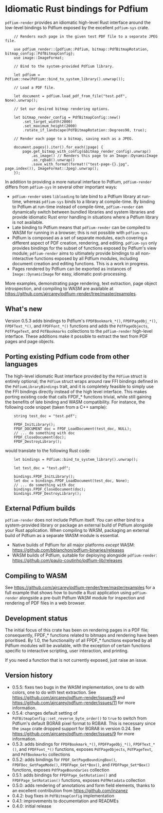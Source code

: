 # Idiomatic Rust bindings for Pdfium

`pdfium-render` provides an idiomatic high-level Rust interface around the low-level bindings to
Pdfium exposed by the excellent `pdfium-sys` crate.

```
    // Renders each page in the given test PDF file to a separate JPEG file.

    use pdfium_render::{pdfium::Pdfium, bitmap::PdfBitmapRotation, bitmap_config::PdfBitmapConfig};
    use image::ImageFormat;

    // Bind to the system-provided Pdfium library.
    
    let pdfium = Pdfium::new(Pdfium::bind_to_system_library().unwrap());

    // Load a PDF file.
    
    let document = pdfium.load_pdf_from_file("test.pdf", None).unwrap();
    
    // Set our desired bitmap rendering options.
 
    let bitmap_render_config = PdfBitmapConfig::new()
        .set_target_width(2000)
        .set_maximum_height(2000)
        .rotate_if_landscape(PdfBitmapRotation::Degrees90, true);

    // Render each page to a bitmap, saving each as a JPEG.
 
    document.pages().iter().for_each(|page| {
        page.get_bitmap_with_config(&bitmap_render_config).unwrap()
            .as_image() // Renders this page to an Image::DynamicImage
            .as_rgba8().unwrap()
            .save_with_format(format!("test-page-{}.jpg", page.index()), ImageFormat::Jpeg).unwrap();
    });
```

In addition to providing a more natural interface to Pdfium, `pdfium-render` differs from
`pdfium-sys` in several other important ways:

* `pdfium-render` uses `libloading` to late bind to a Pdfium library at run-time, whereas
  `pdfium-sys` binds to a library at compile-time. By binding to Pdfium at run-time instead
  of compile-time, `pdfium-render` can dynamically switch between bundled libraries and
  system libraries and provide idiomatic Rust error handling in situations where a Pdfium
  library is not available.
* Late binding to Pdfium means that `pdfium-render` can be compiled to WASM for running in a
  browser; this is not possible with `pdfium-sys`.
* Pdfium is composed as a set of separate modules, each covering a different aspect of PDF creation,
  rendering, and editing. `pdfium-sys` only provides bindings for the subset of functions exposed
  by Pdfium's view module; `pdfium-render` aims to ultimately provide bindings to all non-interactive
  functions exposed by all Pdfium modules, including document creation and editing functions.
  This is a work in progress. 
* Pages rendered by Pdfium can be exported as instances of `Image::DynamicImage` for easy,
  idiomatic post-processing.

More examples, demonstrating page rendering, text extraction, page object introspection, and
compiling to WASM are available at <https://github.com/ajrcarey/pdfium-render/tree/master/examples>.

## What's new

Version 0.5.3 adds bindings to Pdfium's `FPDFBookmark_*()`, `FPDFPageObj_*()`, `FPDFText_*()`, and `FPDFFont_*()` functions and adds the `PdfPageObjects`, `PdfPageText`, and `PdfBookmarks` collections
to the `pdfium-render` high-level interface. These additions make it possible to extract the text
from PDF pages and page objects.
 
## Porting existing Pdfium code from other languages

The high-level idiomatic Rust interface provided by the `Pdfium` struct is entirely optional;
the `Pdfium` struct wraps around raw FFI bindings defined in the `PdfiumLibraryBindings`
trait, and it is completely feasible to simply use the FFI bindings directly
instead of the high level interface. This makes porting existing code that calls FPDF_* functions
trivial, while still gaining the benefits of late binding and WASM compatibility.
For instance, the following code snippet (taken from a C++ sample):

```
    string test_doc = "test.pdf";

    FPDF_InitLibrary();
    FPDF_DOCUMENT doc = FPDF_LoadDocument(test_doc, NULL);
    // ... do something with doc
    FPDF_CloseDocument(doc);
    FPDF_DestroyLibrary();
```

would translate to the following Rust code:

```
    let bindings = Pdfium::bind_to_system_library().unwrap();
    
    let test_doc = "test.pdf";

    bindings.FPDF_InitLibrary();
    let doc = bindings.FPDF_LoadDocument(test_doc, None);
    // ... do something with doc
    bindings.FPDF_CloseDocument(doc);
    bindings.FPDF_DestroyLibrary();
```

## External Pdfium builds

`pdfium-render` does not include Pdfium itself. You can either bind to a system-provided library
or package an external build of Pdfium alongside your Rust application. When compiling to WASM,
packaging an external build of Pdfium as a separate WASM module is essential.

* Native builds of Pdfium for all major platforms _except_ WASM: <https://github.com/bblanchon/pdfium-binaries/releases>
* WASM builds of Pdfium, suitable for deploying alongside `pdfium-render`: <https://github.com/paulo-coutinho/pdfium-lib/releases>

## Compiling to WASM

See <https://github.com/ajrcarey/pdfium-render/tree/master/examples> for a full example that shows
how to bundle a Rust application using `pdfium-render` alongside a pre-built Pdfium WASM module for
inspection and rendering of PDF files in a web browser.

## Development status

The initial focus of this crate has been on rendering pages in a PDF file; consequently, FPDF_*
functions related to bitmaps and rendering have been prioritised. By 1.0, the functionality of all
FPDF_* functions exported by all Pdfium modules will be available, with the exception of certain
functions specific to interactive scripting, user interaction, and printing.

If you need a function that is not currently exposed, just raise an issue.

## Version history

* 0.5.5: fixes two bugs in the WASM implementation, one to do with colors, one to do with text extraction.
  See <https://github.com/ajrcarey/pdfium-render/issues/9> and <https://github.com/ajrcarey/pdfium-render/issues/11>
  for more information.
* 0.5.4: changes default setting of `PdfBitmapConfig::set_reverse_byte_order()` to `true` to switch from
  Pdfium's default BGRA8 pixel format to RGBA8. This is necessary since the `image` crate dropped
  support for BGRA8 in version 0.24. See <https://github.com/ajrcarey/pdfium-render/issues/9> for more information.
* 0.5.3: adds bindings for `FPDFBookmark_*()`, `FPDFPageObj_*()`, `FPDFText_*()`, and `FPDFFont_*()` functions, exposes `PdfPageObjects`, `PdfPageText`, and `PdfBookmarks` collections
* 0.5.2: adds bindings for `FPDF_GetPageBoundingBox()`, `FPDFDoc_GetPageMode()`, `FPDFPage_Get*Box()`, and `FPDFPage_Set*Box()` functions, exposes `PdfPageBoundaries` collection
* 0.5.1: adds bindings for `FPDFPage_GetRotation()` and `FPDFPage_SetRotation()` functions, exposes `PdfMetadata` collection
* 0.5.0: adds rendering of annotations and form field elements, thanks to an excellent contribution from <https://github.com/inzanez>
* 0.4.2: bug fixes in `PdfBitmapConfig` implementation
* 0.4.1: improvements to documentation and READMEs
* 0.4.0: initial release
